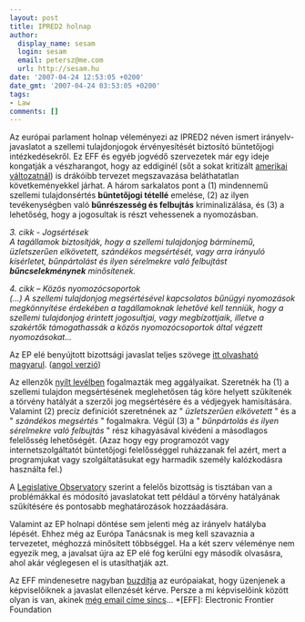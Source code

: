 ```yaml
---
layout: post
title: IPRED2 holnap
author:
  display_name: sesam
  login: sesam
  email: petersz@me.com
  url: http://sesam.hu
date: '2007-04-24 12:53:05 +0200'
date_gmt: '2007-04-24 03:53:05 +0200'
tags:
- Law
comments: []
---
```


Az európai parlament holnap véleményezi az IPRED2 néven ismert irányelv-javaslatot a szellemi tulajdonjogok érvényesítését biztosító büntetőjogi intézkedésekről. Ez EFF és egyéb jogvédő szervezetek már egy ideje kongatják a vészharangot, hogy az eddiginél (sőt a sokat kritizált [amerikai változatnál](http://en.wikipedia.org/wiki/DMCA)) is drákóibb tervezet megszavazása beláthatatlan követkeményekkel járhat. A három sarkalatos pont a (1) mindennemű szellemi tulajdonsértés **büntetőjogi tétellé** emelése, (2) az ilyen tevékenységben való **bűnrészesség és felbujtás** kriminalizálása, és (3) a lehetőség, hogy a jogosultak is részt vehessenek a nyomozásban.

_3\. cikk - Jogsértések  
A tagállamok biztosítják, hogy a szellemi tulajdonjog bárminemű, üzletszerűen elkövetett, szándékos megsértését, vagy arra irányuló kísérletet, bűnpártolást és ilyen sérelmekre való felbujtást **bűncselekménynek** minősítenek._

_4\. cikk – Közös nyomozócsoportok  
(...) A szellemi tulajdonjog megsértésével kapcsolatos bűnügyi nyomozások megkönnyítése érdekében a tagállamoknak lehetővé kell tenniük, hogy a szellemi tulajdonjog érintett jogosultjai, vagy megbízottjaik, illetve a szakértők támogathassák a közös nyomozócsoportok által végzett nyomozásokat..._

Az EP elé benyújtott bizottsági javaslat teljes szövege [itt olvasható magyarul](http://eur-lex.europa.eu/LexUriServ/LexUriServ.do?uri=CELEX:52005PC0276\(01\):HU:HTML). ([angol verzió](http://europa.eu.int/eur-lex/lex/LexUriServ/site/en/com/2005/com2005_0276en01.pdf))

Az ellenzők [nyílt levélben](http://copycrime.eu/files/openletter-ipred.pdf) fogalmazták meg aggályaikat. Szeretnék ha (1) a szellemi tulajdon megsértésének meglehetősen tág köre helyett szűkítenék a törvény hatályát a szerzői jog megsértésére és a védjegyek hamisítására. Valamint (2) precíz definíciót szeretnének az " _üzletszerűen elkövetett_ " és a " _szándékos megsértés_ " fogalmakra. Végül (3) a " _bűnpártolás és ilyen sérelmekre való felbujtás_ " rész kihagyásával kivédeni a másodlagos felelősség lehetőségét. (Azaz hogy egy programozót vagy internetszolgáltatót büntetőjogi felelősséggel ruházzanak fel azért, mert a programjukat vagy szolgáltatásukat egy harmadik személy kalózkodásra használta fel.)

A [Legislative Observatory](http://www.europarl.europa.eu/oeil/file.jsp?id=5263692) szerint a felelős bizottság is tisztában van a problémákkal és módosító javaslatokat tett például a törvény hatályának szűkítésére és pontosabb meghatározások hozzáadására.

Valamint az EP holnapi döntése sem jelenti még az irányelv hatályba lépését. Ehhez még az Európa Tanácsnak is meg kell szavaznia a tervezetet, méghozzá minősített többséggel. Ha a két szerv véleménye nem egyezik meg, a javalsat újra az EP elé fog kerülni egy második olvasásra, ahol akár véglegesen el is utasíthatják azt.

Az EFF mindenesetre nagyban [buzdítja](http://www.copycrime.eu/action) az európaiakat, hogy üzenjenek a képviselőiknek a javaslat ellenzését kérve. Persze a mi képviselőink között olyan is van, akinek [még email címe sincs](http://velemenyemvan.freeblog.hu/archives/2007/04/23/Beloled_is_bunozot_farag_az_EU)...
  *[EFF]: Electronic Frontier Foundation
